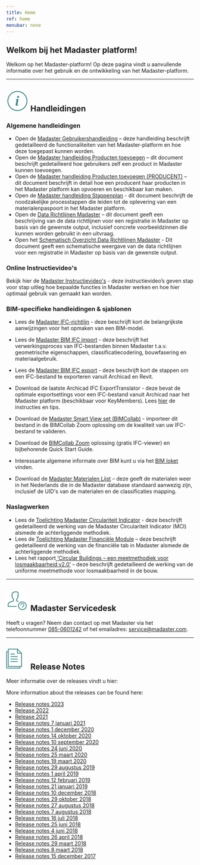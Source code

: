 ```yaml
---
title: Home
ref: home
menubar: none
---
```


## Welkom bij het Madaster platform!
Welkom op het Madaster-platform! Op deze pagina vindt u aanvullende informatie over het gebruik en de ontwikkeling van het Madaster-platform.

---

## <img class="header-img" src="/assets/images/767.svg" /> Handleidingen

### Algemene handleidingen

 * Open de <a href="/files/nl/Madaster - Gebruikershandleiding.pdf" target="_blank">Madaster Gebruikershandleiding</a> – deze handleiding beschrijft gedetailleerd de functionaliteiten van het Madaster-platform en hoe deze toegepast kunnen worden.
 * Open de <a href="/files/nl/Madaster - Handleiding Product toevoegen.pdf" target="_blank">Madaster handleiding Producten toevoegen</a> – dit document beschrijft gedetailleerd hoe gebruikers zelf een product in Madaster kunnen toevoegen.
 * Open de <a href="/files/nl/Madaster - Handleiding Product toevoegen (Producent).pdf" target="_blank">Madaster handleiding Producten toevoegen (PRODUCENT)</a> – dit document beschrijft in detail hoe een producent haar producten in het Madaster platform kan opvoeren en beschikbaar kan maken.
 * Open de <a href="/files/nl/Madaster - Stappenplan.pdf" target="_blank">Madaster handleiding Stappenplan</a> - dit document beschrijft de noodzakelijke processtappen die leiden tot de oplevering van een materialenpaspoort in het Madaster platform.
 * Open de <a href="/files/nl/Madaster - Data richtlijnen Madaster.pdf" target="_blank">Data Richtlijnen Madaster</a> – dit document geeft een beschrijving van de data richtlijnen voor een registratie in Madaster op basis van de gewenste output, inclusief concrete voorbeeldzinnen die kunnen worden gebruikt in een uitvraag.
 * Open het <a href="/files/nl/Data requirements Madaster schematisch overzicht.xlsx" target="_blank">Schematisch Overzicht Data Richtlijnen Madaster</a> - Dit document geeft een schematische weergave van de data richtlijnen voor een registratie in Madaster op basis van de gewenste output.

### Online Instructievideo's

Bekijk hier de <a href="https://www.youtube.com/watch?v=fPVuCa9L1uQ&list=PLS17hWTtwLRQjWdwc1G_x9wTcH1hFdUeB" target="_blank">Madaster Instructievideo's</a> - deze instructievideo’s geven stap voor stap uitleg hoe bepaalde functies in Madaster werken en hoe hier optimaal gebruik van gemaakt kan worden.


### BIM-specifieke handleidingen & sjablonen

 * Lees de <a href="/files/nl/Madaster BIM - IFC Richtlijnen.pdf" target="_blank">Madaster IFC-richtlijn</a> - deze beschrijft kort de belangrijkste aanwijzingen voor het opmaken van een BIM-model.
 * Lees de <a href="/files/nl/Madaster BIM - IFC import proces.pdf" target="_blank">Madaster BIM IFC import</a> - deze beschrijft het verwerkingsproces van IFC-bestanden binnen Madaster t.a.v. geometrische eigenschappen, classificatiecodering, bouwfasering en materiaalgebruik.
 * Lees de <a href="/files/nl/Madaster BIM - IFC Export.pdf" target="_blank">Madaster BIM IFC export</a> - deze beschrijft kort de stappen om een IFC-bestand te exporteren vanuit Archicad en Revit.
 * Download de laatste Archicad IFC ExportTranslator - deze bevat de optimale exportsettings voor een IFC-bestand vanuit Archicad naar het Madaster platform (beschikbaar voor KeyMembers). Lees <a href="https://helpcenter.kubusinfo.nl/portal/nl/kb/articles/ifc-modelexport-voor-madaster#Verwijzigingen" target="_blank" >hier</a> de instructies en tips.
 * Download de <a href="http://www.bimcollab.com/en/Support/Support/Downloads/BIMcollab-ZOOM" target="_blank">Madaster Smart View set (BIMCollab)</a> - importeer dit bestand in de BIMCollab Zoom oplossing om de kwaliteit van uw IFC-bestand te valideren.
 * Download de <a href="http://www.bimcollab.com/en/Support/Support/Downloads/BIMcollab-ZOOM" target="_blank">BIMCollab Zoom</a> oplossing (gratis IFC-viewer) en bijbehorende Quick Start Guide.
 * Interessante algemene informate over BIM kunt u via het <a href="https://www.bimloket.nl/p/294/BIM-basis-ILS" target="_blank">BIM loket</a> vinden.

 
  * Download de <a href="/files/nl/Madaster Materialen.xlsx" target="_blank">Madaster Materialen Lijst</a> – deze geeft de materialen weer in het Nederlands die in de Madaster database standaard aanwezig zijn, inclusief de UID's van de materialen en de classificaties mapping.


### Naslagwerken

* Lees de <a href="/files/Toelichting_Madaster_Circulariteit_Indicator_v1.0_nl.pdf" target="_blank">Toelichting Madaster Circulariteit Indicator</a> - deze beschrijft gedetailleerd de werking van de Madaster Circulariteit Indicator (MCI) alsmede de achterliggende methodiek.
* Lees de <a href="/files/nl/Madaster - Financieel.pdf" target="_blank">Toelichting Madaster Financiële Module</a> – deze beschrijft gedetailleerd de werking van de financiële tab in Madaster alsmede de achterliggende methodiek.
* Lees het rapport<a href="/files/nl/Circular Buildings - een meetmethodiek voor losmaakbaarheid versie 2.pdf" target="_blank"> ‘Circular Buildings – een meetmethodiek voor losmaakbaarheid v2.0’</a> – deze beschrijft gedetailleerd de werking van de uniforme meetmethode voor losmaakbaarheid in de bouw.

---

## <img class="header-img" src="/assets/images/771.svg" /> Madaster Servicedesk
Heeft u vragen? Neem dan contact op met Madaster via het telefoonnummer [085-0601242](tel:+31850601242) of het emailadres: <service@madaster.com>.

---

## <img class="header-img" src="/assets/images/770.svg" /> Release Notes

Meer informatie over de releases vindt u hier:

More information about the releases can be found here:

* <a href="/files/en/Madaster Release notes 2023.pdf" target="_blank">Release notes 2023</a>
* <a href="/files/nl/Madaster Releasenotes 2022.pdf" target="_blank">Release 2022</a>
* <a href="/files/nl/Madaster Releasenotes 2021.pdf" target="_blank">Release 2021</a>
* <a href="/files/Madaster Releasenotes_2020_09_NL.pdf" target="_blank">Release notes 7 januari 2021</a>
* <a href="/files/Madaster Releasenotes_2020_08_NL.pdf" target="_blank">Release notes 1 december 2020</a>
* <a href="/files/Madaster Releasenotes_2020_06_NL.pdf" target="_blank">Release notes 14 oktober 2020</a>
* <a href="/files/Madaster Releasenotes_2020_05_NL.pdf" target="_blank">Release notes 10 september 2020</a>
* <a href="/files/Madaster Releasenotes_2020_04_NE.pdf" target="_blank">Release notes 24 juni 2020</a>
* <a href="/files/Releasenotes_Release_2020_03_NL.pdf" target="_blank">Release notes 25 maart 2020</a>
* <a href="/files/Releasenotes_Release_2020_0102_NL.pdf" target="_blank">Release notes 19 maart 2020</a>
* <a href="/files/Releasenotes_Release_2019.8_nl.pdf" target="_blank">Release notes 29 augustus 2019</a>
* <a href="/files/Releasenotes_Release_2019.3_nl.pdf" target="_blank">Release notes 1 april 2019</a>
* <a href="/files/Releasenotes_Release_2019.2_nl.pdf" target="_blank">Release notes 12 februari 2019</a>
* <a href="/files/Releasenotes_Release_2019.1_nl.pdf" target="_blank">Release notes 21 januari 2019</a>
* <a href="/files/Releasenotes_Release_2018.12_nl.pdf" target="_blank">Release notes 10 december 2018</a>
* <a href="/files/Releasenotes_Release_2018.9_nl.pdf" target="_blank">Release notes 29 oktober 2018</a>
* <a href="/files/Releasenotes_Release_2018.8_nl.pdf" target="_blank">Release notes 27 augustus 2018</a>
* <a href="/files/Releasenotes_Release_2018.7_nl.pdf" target="_blank">Release notes 7 augustus 2018</a>
* <a href="/files/Releasenotes_Release_2018.6_nl.pdf" target="_blank">Release notes 16 juli 2018</a>
* <a href="/files/Releasenotes_Release_2018.5_nl.pdf" target="_blank">Release notes 25 juni 2018</a>
* <a href="/files/Releasenotes_Release_2018.4_nl.pdf" target="_blank">Release notes 4 juni 2018</a>
* <a href="/files/Releasenotes_Release_2018.3_nl.pdf" target="_blank">Release notes 26 april 2018</a>
* <a href="/files/Releasenotes_Release_2018.2_nl.pdf" target="_blank">Release notes 29 maart 2018</a>
* <a href="/files/Releasenotes_Release_2018.1_nl.pdf" target="_blank">Release notes 8 maart 2018</a>
* <a href="/files/Releasenotes_Release_2017.1_nl.pdf" target="_blank">Release notes 15 december 2017</a>
